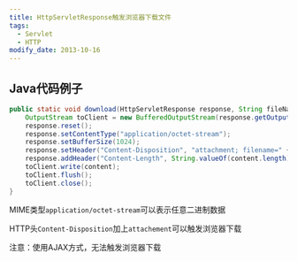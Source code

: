 ```yaml
---
title: HttpServletResponse触发浏览器下载文件
tags: 
  - Servlet
  - HTTP
modify_date: 2013-10-16
---
```


## Java代码例子

<!--more-->

```java
public static void download(HttpServletResponse response, String fileName, byte[] content) throws Exception {
    OutputStream toClient = new BufferedOutputStream(response.getOutputStream());
    response.reset();
    response.setContentType("application/octet-stream");
    response.setBufferSize(1024);
    response.setHeader("Content-Disposition", "attachment; filename=" + new String(fileName.getBytes("gb2312"),"iso8859-1"));
    response.addHeader("Content-Length", String.valueOf(content.length));
    toClient.write(content);
    toClient.flush();
    toClient.close();
}
```

MIME类型`application/octet-stream`可以表示任意二进制数据

HTTP头`Content-Disposition`加上`attachement`可以触发浏览器下载

注意：使用AJAX方式，无法触发浏览器下载